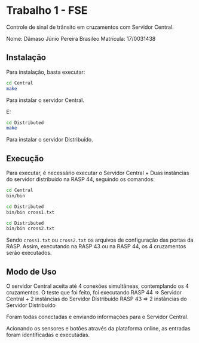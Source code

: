 # Trabalho 1 - FSE

Controle de sinal de trânsito em cruzamentos com Servidor Central.

Nome: Dâmaso Júnio Pereira Brasileo
Matrícula: 17/0031438

## Instalação

Para instalação, basta executar:

```bash
cd Central
make
```

Para instalar o servidor Central.

E:

```bash
cd Distributed
make
```

Para instalar o servidor Distribuído.


## Execução

Para executar, é necessário executar o Servidor Central + Duas instâncias do servidor distribuído na RASP 44, seguindo os comandos:

```bash
cd Central
bin/bin
```

```bash
cd Distributed
bin/bin cross1.txt
```

```bash
cd Distributed
bin/bin cross2.txt
```

Sendo `cross1.txt` ou `cross2.txt` os arquivos de configuração das portas da RASP.
Assim, executando na RASP 43 ou na RASP 44, os 4 cruzamentos serão executados.

## Modo de Uso

O servidor Central aceita até 4 conexões simultâneas, contemplando os 4 cruzamentos. O teste que foi feito, foi executando 
RASP 44 => Servidor Central + 2 instâncias do Servidor Distribuído
RASP 43 => 2 instâncias do Servidor Distribuído

Foram todas conectadas e enviando informações para o Servidor Central.

Acionando os sensores e botões através da plataforma online, as entradas foram identificadas e executadas.